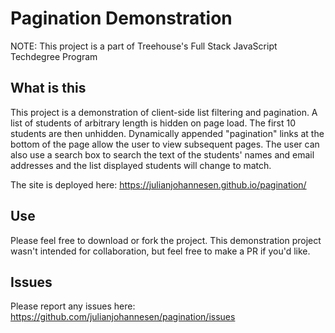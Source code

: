 # Pagination Demonstration

NOTE: This project is a part of Treehouse's Full Stack JavaScript Techdegree Program

## What is this
This project is a demonstration of client-side list filtering and pagination. A list of students of arbitrary length is hidden on page load. The first 10 students are then unhidden. Dynamically appended "pagination" links at the bottom of the page allow the user to view subsequent pages. The user can also use a search box to search the text of the students' names and email addresses and the list displayed students will change to match.

The site is deployed here:
https://julianjohannesen.github.io/pagination/

## Use 
Please feel free to download or fork the project. This demonstration project wasn't intended for collaboration, but feel free to make a PR if you'd like.

## Issues
Please report any issues here: https://github.com/julianjohannesen/pagination/issues